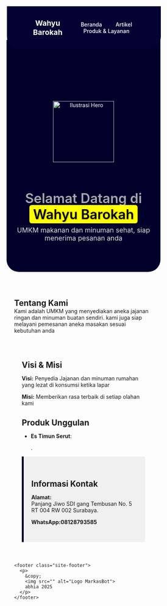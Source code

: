 <!DOCTYPE html>
<html lang="id">
<head>
  <meta charset="UTF-8" />
  <meta name="viewport" content="width=device-width, initial-scale=1.0"/>
  <title>Wahyu Barokah</title>
  <style>
    * {
      margin: 0;
      padding: 0;
      box-sizing: border-box;
    }

    body {
      font-family: 'Inter', sans-serif;
      line-height: 1.6;
      color: #1a1a1a;
      background-color: #ffffff;
    }

    header {
      background-color: transparent;
      color: white;
      padding: 16px 40px;
      display: flex;
      justify-content: space-between;
      align-items: center;
      position: fixed;
      top: 0;
      width: 100%;
      z-index: 999;
      transition: background-color 0.3s ease, box-shadow 0.3s ease;
    }

    header.scrolled {
      background-color: #00002b;
      box-shadow: 0 2px 10px rgba(0, 0, 0, 0.2);
    }

    .logo {
      font-weight: 700;
      font-size: 20px;
    }

    nav ul {
      display: flex;
      gap: 24px;
      list-style: none;
    }

    nav a {
      color: white;
      text-decoration: none;
      font-weight: 500;
      transition: color 0.3s;
    }

    nav a:hover {
      color: #FFD700;
    }

    .hero {
      background-color: #00002b;
      color: white;
      padding: 160px 20px 60px;
      text-align: center;
      border-bottom-left-radius: 2rem;
      border-bottom-right-radius: 2rem;
      position: relative;
      z-index: 1;
      margin-top: -80px;
    }

    .hero img.hero-image {
      width: 160px;
      margin-bottom: 1.5rem;
    }

    .hero h1 {
      font-size: 2.5em;
      margin-bottom: 10px;
      color: rgba(255, 255, 255, 0.65);
      text-shadow: 1px 1px 3px rgba(0, 0, 0, 0.3);
      font-weight: 600;
    }

    .hero h1 .highlight {
      background: yellow;
      color: black;
      padding: 0.2rem 0.6rem;
      border-radius: 6px;
    }

    .hero p {
      font-size: 1.1rem;
      color: #e0e0e0;
      margin-top: 0.5rem;
    }

    .highlight {
      background-color: #FFD700;
      color: #000;
      padding: 4px 8px;
      border-radius: 4px;
    }

    .container {
      max-width: 1000px;
      margin: auto;
      padding: 40px 20px;
    }

    .h2 {
      color: #00002b;
      margin-bottom: 16px;
      font-size: 1.5em;
    }

    .section p1:hover {
      margin-bottom: 50px;
      background-color: #00002b;
      color: white;
      transition: background-color 0.3s ease;
      padding:0px;
      border-radius: 0px;
    }

    .section.contactaa p:hover {
      transition: background-color 0.3s ease;
      padding: 1rem;
      border-radius: 10px;
    }

    .section.contacta {
      background-color: #00002b;
      color: #ffffff;
      padding: 30px 20px;
      font-size: 18px;
      text-align: center;
      border-radius: 6px;
      transition: background-color 0.3s ease, color 0.3s ease;
    }

    .section.contacta:hover {
      background-color: #000040;
      color: #ffffff;
    }

    .ul {
      padding-left: 20px;
    }

    .img-section {
      text-align: center;
      margin: 30px 0;
    }

    .img-section img {
      max-width: 100%;
      height: auto;
      border-radius: 10px;
      box-shadow: 0 4px 10px rgba(0,0,0,0.1);
    }

    .contact {
      background-color: #f0f0f0;
      padding: 30px 20px;
      border-left: 5px solid #00002b;
    }

    .site-footer {
      background-color: #00002b;
      color: white;
      text-align: center;
      padding: 20px;
      font-size: 15px;
      font-weight: 500;
    }

    .site-footer img {
      height: 24px;
      margin: 0 6px;
      vertical-align: middle;
    }

    .custom-header .container {
      max-width: 1140px;
      margin: 0 auto;
      display: flex;
      justify-content: space-between;
      align-items: center;
      padding: 1rem 1.5rem;
    }

    .custom-header {
      background-color: #030233;
      color: white;
      position: sticky;
      top: 0;
      z-index: 9999;
      margin-left: 1px; /* atau padding-left: 1px; */
      border-bottom-left-radius: 2rem;
      border-bottom-right-radius: 2rem;
    }

    .custom-header .logo {
      font-weight: bold;
      font-size: 1.2rem;
      color: white;
    }

    .custom-header .main-nav a {
      color: white;
      text-decoration: none;
      margin-left: 2rem;
      transition: 0.3s;
    }

    .custom-header .main-nav a:hover {
      background-color: #ffdd00;
      color: black;
      padding: 0.3rem 0.6rem;
      border-radius: 5px;
    }

    iframe {
      border-radius: 12px;
      box-shadow: 0 4px 12px rgba(0,0,0,0.1);
    }

    @media (max-width: 768px) {
      header {
        flex-direction: column;
        align-items: flex-start;
      }

      nav ul {
        flex-direction: column;
        gap: 12px;
        align-items: flex-start;
      }

      .hero h1 {
        font-size: 2em;
      }
    }
  </style>
</head>
<body>

<header id="navbar" class="custom-header">
  <div class="container">
    <div class="logo">Wahyu Barokah</div>
    <nav class="main-nav">
      <a href="">Beranda</a>
      <a href="">Artikel</a>
      <a href="">Produk & Layanan</a>
    </nav>
  </div>
</header>

<div class="hero">
  <img src="" alt="Ilustrasi Hero" class="hero-image">
  <h1><span class="soft-text">Selamat Datang di</span> <span class="highlight">Wahyu Barokah</span></h1>
  <p>UMKM makanan dan minuman sehat, siap menerima pesanan anda</p>
</div>

<div class="container">
  <div class="section">
    <h2>Tentang Kami</h2>
    <p1>Kami adalah UMKM yang menyediakan aneka jajanan ringan dan minuman buatan sendiri. kami juga siap melayani pemesanan aneka masakan sesuai kebutuhan anda</p1>
  </div>

  <div class="container">
   <div class="section">
        <h2>Visi & Misi</h2>
        <p><strong>Visi:</strong> Penyedia Jajanan dan minuman rumahan yang lezat di konsumsi ketika lapar</p>
        <p><strong>Misi:</strong> Memberikan rasa terbaik di setiap olahan kami</p>
  </div>

  <div class="section">
    <h2>Produk Unggulan</h2>
    <ul>
      <li><strong>Es Timun Serut</strong>:<p>.</p></li>
    </ul>
  </div>

<div class="section contact">
    <h2>Informasi Kontak</h2>
    <p><strong>Alamat:</strong><br>
     Panjang Jiwo SDI gang Tembusan No. 5 RT 004 RW 002 Surabaya.</p>
    <p><strong>WhatsApp:08128793585</strong></p>
  </div>

</div>

    <footer class="site-footer">
      <p>
        &copy;
        <img src="" alt="Logo MarkasBot">
        abhia 2025
      </p>
    </footer>

</body>
</html>


